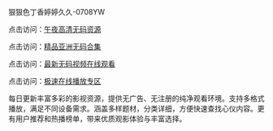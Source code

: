狠狠色丁香婷婷久久-0708YW

点击访问：<a href="https://heiliaowzu4ur.pages.dev">午夜高清无码资源</a>

点击访问：<a href="https://heiliaozj3tjd.pages.dev">精品亚洲无码合集</a>

点击访问：<a href="https://heiliaoe8ajia.pages.dev">最新无码视频在线观看</a>

点击访问：<a href="https://heiliaoxqkkct.pages.dev">极速在线播放专区</a>

每日更新丰富多彩的影视资源，提供无广告、无注册的纯净观看环境。支持多格式播放，满足不同设备需求。涵盖多样题材，分类详细，方便快速查找心仪内容。更有用户推荐和热播榜单，带来优质观影体验与丰富选择。

<span style="display:none;">[Canonical link](）</span>
